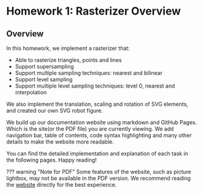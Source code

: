 # Homework 1: Rasterizer Overview

## Overview
In this homework, we implement a rasterizer that:

- Able to rasterize triangles, points and lines
- Support supersampling
- Support multiple sampling techniques: nearest and bilinear
- Support level sampling
- Support multiple level sampling techniques: level 0, nearest and interpolation

We also implement the translation, scaling and rotation of SVG elements, and created our own SVG robot figure.

We build up our documentation website using markdown and GitHub Pages. Which is the site(or the PDF file) you are currently viewing. We add navigation bar, table of contents, code syntax highlighting and many other details to make the website more readable.

You can find the detailed implementation and explanation of each task in the following pages. Happy reading!

??? warning "Note for PDF"
    Some features of the website, such as picture lightbox, may not be available in the PDF version. We recommend reading the [website](https://cal-cs184-student.github.io/hw-webpages-sp24-RuhaoT) directly for the best experience.
